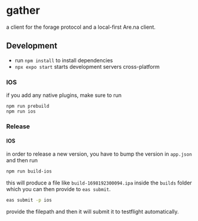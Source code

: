 # gather

a client for the forage protocol and a local-first Are.na client.

## Development

- run `npm install` to install dependencies
- `npx expo start` starts development servers cross-platform

### IOS

if you add any native plugins, make sure to run

```
npm run prebuild
npm run ios
```

### Release

#### IOS

in order to release a new version, you have to bump the version in `app.json` and then run

```bash
npm run build-ios
```

this will produce a file like `build-1698192300094.ipa` inside the `builds` folder which you can then provide to `eas submit`.

```bash
eas submit -p ios
```

provide the filepath and then it will submit it to testflight automatically.
